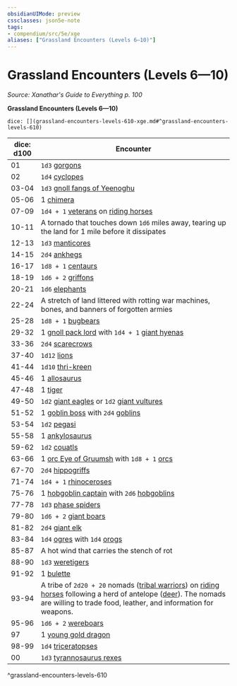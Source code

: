 ```yaml
---
obsidianUIMode: preview
cssclasses: json5e-note
tags:
- compendium/src/5e/xge
aliases: ["Grassland Encounters (Levels 6—10)"]
---
```

# Grassland Encounters (Levels 6—10)
*Source: Xanathar's Guide to Everything p. 100* 

**Grassland Encounters (Levels 6—10)**

`dice: [](grassland-encounters-levels-610-xge.md#^grassland-encounters-levels-610)`

| dice: d100 | Encounter |
|------------|-----------|
| 01 | `1d3` [gorgons](5E2014官方资源/bestiary/monstrosity/gorgon.md) |
| 02 | `1d4` [cyclopes](5E2014官方资源/bestiary/giant/cyclops.md) |
| 03-04 | `1d3` [gnoll fangs of Yeenoghu](5E2014官方资源/bestiary/fiend/gnoll-fang-of-yeenoghu.md) |
| 05-06 | 1 [chimera](5E2014官方资源/bestiary/monstrosity/chimera.md) |
| 07-09 | `1d4 + 1` [veterans](5E2014官方资源/bestiary/humanoid/veteran.md) on [riding horses](5E2014官方资源/bestiary/beast/riding-horse.md) |
| 10-11 | A tornado that touches down `1d6` miles away, tearing up the land for 1 mile before it dissipates |
| 12-13 | `1d3` [manticores](5E2014官方资源/bestiary/monstrosity/manticore.md) |
| 14-15 | `2d4` [ankhegs](5E2014官方资源/bestiary/monstrosity/ankheg.md) |
| 16-17 | `1d8 + 1` [centaurs](5E2014官方资源/bestiary/monstrosity/centaur.md) |
| 18-19 | `1d6 + 2` [griffons](5E2014官方资源/bestiary/monstrosity/griffon.md) |
| 20-21 | `1d6` [elephants](5E2014官方资源/bestiary/beast/elephant.md) |
| 22-24 | A stretch of land littered with rotting war machines, bones, and banners of forgotten armies |
| 25-28 | `1d8 + 1` [bugbears](5E2014官方资源/bestiary/humanoid/bugbear.md) |
| 29-32 | 1 [gnoll pack lord](5E2014官方资源/bestiary/humanoid/gnoll-pack-lord.md) with `1d4 + 1` [giant hyenas](5E2014官方资源/bestiary/beast/giant-hyena.md) |
| 33-36 | `2d4` [scarecrows](5E2014官方资源/bestiary/construct/scarecrow.md) |
| 37-40 | `1d12` [lions](5E2014官方资源/bestiary/beast/lion.md) |
| 41-44 | `1d10` [thri-kreen](5E2014官方资源/bestiary/humanoid/thri-kreen.md) |
| 45-46 | 1 [allosaurus](5E2014官方资源/bestiary/beast/allosaurus.md) |
| 47-48 | 1 [tiger](5E2014官方资源/bestiary/beast/tiger.md) |
| 49-50 | `1d2` [giant eagles](5E2014官方资源/bestiary/beast/giant-eagle.md) or `1d2` [giant vultures](5E2014官方资源/bestiary/beast/giant-vulture.md) |
| 51-52 | 1 [goblin boss](5E2014官方资源/bestiary/humanoid/goblin-boss.md) with `2d4` [goblins](5E2014官方资源/bestiary/humanoid/goblin.md) |
| 53-54 | `1d2` [pegasi](5E2014官方资源/bestiary/celestial/pegasus.md) |
| 55-58 | 1 [ankylosaurus](5E2014官方资源/bestiary/beast/ankylosaurus.md) |
| 59-62 | `1d2` [couatls](5E2014官方资源/bestiary/celestial/couatl.md) |
| 63-66 | 1 [orc Eye of Gruumsh](5E2014官方资源/bestiary/humanoid/orc-eye-of-gruumsh.md) with `1d8 + 1` [orcs](5E2014官方资源/bestiary/humanoid/orc.md) |
| 67-70 | `2d4` [hippogriffs](5E2014官方资源/bestiary/monstrosity/hippogriff.md) |
| 71-74 | `1d4 + 1` [rhinoceroses](5E2014官方资源/bestiary/beast/rhinoceros.md) |
| 75-76 | 1 [hobgoblin captain](5E2014官方资源/bestiary/humanoid/hobgoblin-captain.md) with `2d6` [hobgoblins](5E2014官方资源/bestiary/humanoid/hobgoblin.md) |
| 77-78 | `1d3` [phase spiders](5E2014官方资源/bestiary/monstrosity/phase-spider.md) |
| 79-80 | `1d6 + 2` [giant boars](5E2014官方资源/bestiary/beast/giant-boar.md) |
| 81-82 | `2d4` [giant elk](5E2014官方资源/bestiary/beast/giant-elk.md) |
| 83-84 | `1d4` [ogres](5E2014官方资源/bestiary/giant/ogre.md) with `1d4` [orogs](5E2014官方资源/bestiary/humanoid/orog.md) |
| 85-87 | A hot wind that carries the stench of rot |
| 88-90 | `1d3` [weretigers](5E2014官方资源/bestiary/humanoid/weretiger.md) |
| 91-92 | 1 [bulette](5E2014官方资源/bestiary/monstrosity/bulette.md) |
| 93-94 | A tribe of `2d20 + 20` nomads ([tribal warriors](5E2014官方资源/bestiary/humanoid/tribal-warrior.md)) on [riding horses](5E2014官方资源/bestiary/beast/riding-horse.md) following a herd of antelope ([deer](5E2014官方资源/bestiary/beast/deer.md)). The nomads are willing to trade food, leather, and information for weapons. |
| 95-96 | `1d6 + 2` [wereboars](5E2014官方资源/bestiary/humanoid/wereboar.md) |
| 97 | 1 [young gold dragon](5E2014官方资源/bestiary/dragon/young-gold-dragon.md) |
| 98-99 | `1d4` [triceratopses](5E2014官方资源/bestiary/beast/triceratops.md) |
| 00 | `1d3` [tyrannosaurus rexes](5E2014官方资源/bestiary/beast/tyrannosaurus-rex.md) |
^grassland-encounters-levels-610